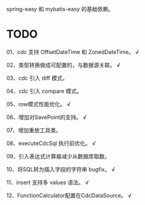 spring-easy 和 mybatis-easy 的基础依赖。


# TODO

01、cdc 支持 OffsetDateTime 和 ZonedDateTime。 √

02、类型转换做成可配置的，与数据源关联。 √

03、cdc 引入 diff 模式。

04、cdc 引入 compare 模式。

05、row模式性能优化。 √

06、增加对SavePoint的支持。 √

07、增加重放工具类。

08、executeCdcSql 执行前优化。 √

09、引入表达式计算器减少从数据库取数。

10、将SQL转为插入字段的字符串 bugfix。 √

11、insert 支持多 values 语法。 √

12、FunctionCalculator配置在CdcDataSource。 √